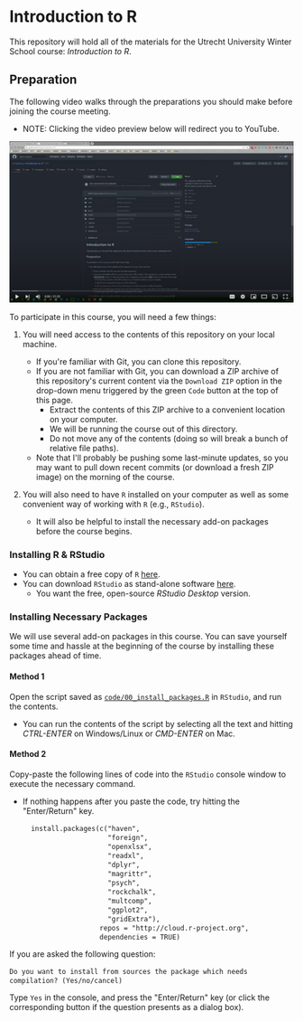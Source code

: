 # Introduction to R

This repository will hold all of the materials for the Utrecht University Winter 
School course: *Introduction to R*.

## Preparation

The following video walks through the preparations you should make before
joining the course meeting.

- NOTE: Clicking the video preview below will redirect you to YouTube.

[![Preparation Guide](.assets/prep_video_pic2.png)](https://www.youtube.com/watch?v=sRUGFQ9QNU4)

To participate in this course, you will need a few things:

1. You will need access to the contents of this repository on your local machine.
   - If you're familiar with Git, you can clone this repository.
   - If you are not familiar with Git, you can download a ZIP archive of this 
	 repository's current content via the `Download ZIP` option in the drop-down 
	 menu triggered by the green `Code` button at the top of this page.
      - Extract the contents of this ZIP archive to a convenient location on 
		your computer.
	  - We will be running the course out of this directory.
	  - Do not move any of the contents (doing so will break a bunch of relative 
		file paths).
   - Note that I'll probably be pushing some last-minute updates, so you may 
	 want to pull down recent commits (or download a fresh ZIP image) on the 
	 morning of the course.
	 
2. You will also need to have `R` installed on your computer as well as some 
   convenient way of working with `R` (e.g., `RStudio`).
   - It will also be helpful to install the necessary add-on packages before the 
	 course begins.
   
### Installing R & RStudio

- You can obtain a free copy of `R` [here](https://cran.r-project.org). 
- You can download `RStudio` as stand-alone software [here](https://www.rstudio.com/products/rstudio/download/#download). 
  - You want the free, open-source *RStudio Desktop* version.

### Installing Necessary Packages

We will use several add-on packages in this course. You can save yourself some 
time and hassle at the beginning of the course by installing these packages 
ahead of time.

#### Method 1

Open the script saved as [`code/00_install_packages.R`](code/00_install_packages.R)
in `RStudio`, and run the contents.

- You can run the contents of the script by selecting all the text and hitting 
*CTRL-ENTER* on Windows/Linux or *CMD-ENTER* on Mac.

#### Method 2

Copy-paste the following lines of code into the `RStudio` console window to 
execute the necessary command.

- If nothing happens after you paste the code, try hitting the "Enter/Return" 
key.

        install.packages(c("haven",
                           "foreign",
                           "openxlsx",
                           "readxl",
                           "dplyr",
                           "magrittr",
                           "psych",
                           "rockchalk",
                           "multcomp",
                           "ggplot2",
                           "gridExtra"),
                         repos = "http://cloud.r-project.org",
                         dependencies = TRUE)

If you are asked the following question:

	Do you want to install from sources the package which needs 
    compilation? (Yes/no/cancel)

Type `Yes` in the console, and press the "Enter/Return" key (or click the 
corresponding button if the question presents as a dialog box). 
